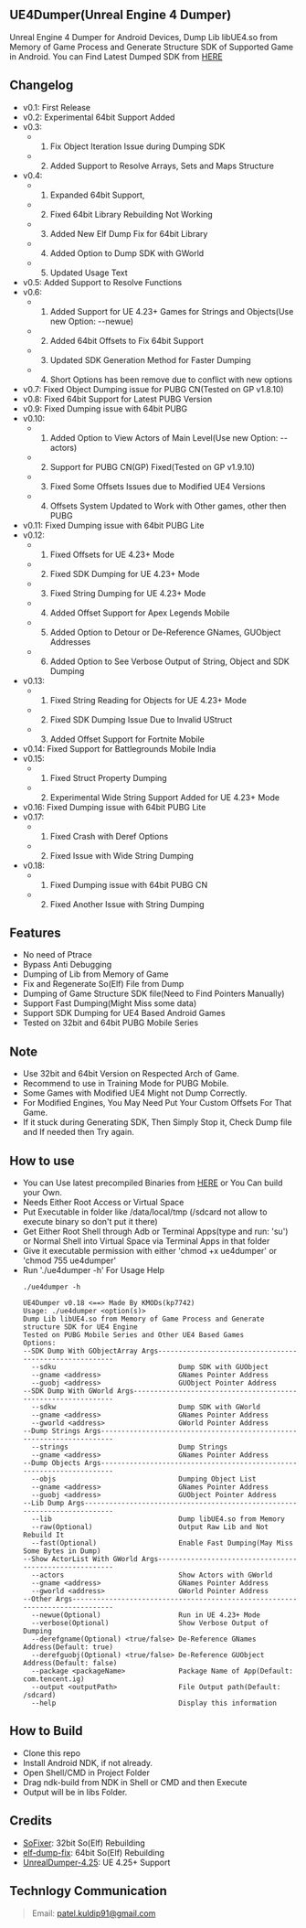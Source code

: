 ## UE4Dumper(Unreal Engine 4 Dumper)
Unreal Engine 4 Dumper for Android Devices, Dump Lib libUE4.so from Memory of Game Process and Generate Structure SDK of Supported Game in Android. You can Find Latest Dumped SDK from [HERE](https://github.com/kp7742/UE4Dumper/tree/master/SDKs/)

## Changelog
- v0.1: First Release
- v0.2: Experimental 64bit Support Added
- v0.3:
    - 1) Fix Object Iteration Issue during Dumping SDK 
    - 2) Added Support to Resolve Arrays, Sets and Maps Structure
- v0.4:
    - 1) Expanded 64bit Support,
    - 2) Fixed 64bit Library Rebuilding Not Working
    - 3) Added New Elf Dump Fix for 64bit Library
    - 4) Added Option to Dump SDK with GWorld
    - 5) Updated Usage Text
- v0.5: Added Support to Resolve Functions
- v0.6:
    - 1) Added Support for UE 4.23+ Games for Strings and Objects(Use new Option: --newue)
    - 2) Added 64bit Offsets to Fix 64bit Support
    - 3) Updated SDK Generation Method for Faster Dumping
    - 4) Short Options has been remove due to conflict with new options
- v0.7: Fixed Object Dumping issue for PUBG CN(Tested on GP v1.8.10)
- v0.8: Fixed 64bit Support for Latest PUBG Version
- v0.9: Fixed Dumping issue with 64bit PUBG
- v0.10:
    - 1) Added Option to View Actors of Main Level(Use new Option: --actors)
    - 2) Support for PUBG CN(GP) Fixed(Tested on GP v1.9.10)
    - 3) Fixed Some Offsets Issues due to Modified UE4 Versions
    - 4) Offsets System Updated to Work with Other games, other then PUBG
- v0.11: Fixed Dumping issue with 64bit PUBG Lite
- v0.12:
    - 1) Fixed Offsets for UE 4.23+ Mode
    - 2) Fixed SDK Dumping for UE 4.23+ Mode
    - 3) Fixed String Dumping for UE 4.23+ Mode
    - 4) Added Offset Support for Apex Legends Mobile
    - 5) Added Option to Detour or De-Reference GNames, GUObject Addresses
    - 6) Added Option to See Verbose Output of String, Object and SDK Dumping
- v0.13:
    - 1) Fixed String Reading for Objects for UE 4.23+ Mode
    - 2) Fixed SDK Dumping Issue Due to Invalid UStruct
    - 3) Added Offset Support for Fortnite Mobile
- v0.14: Fixed Support for Battlegrounds Mobile India
- v0.15:
    - 1) Fixed Struct Property Dumping
    - 2) Experimental Wide String Support Added for UE 4.23+ Mode
- v0.16: Fixed Dumping issue with 64bit PUBG Lite
- v0.17:
    - 1) Fixed Crash with Deref Options
    - 2) Fixed Issue with Wide String Dumping
- v0.18:
    - 1) Fixed Dumping issue with 64bit PUBG CN
    - 2) Fixed Another Issue with String Dumping

## Features
- No need of Ptrace
- Bypass Anti Debugging
- Dumping of Lib from Memory of Game
- Fix and Regenerate So(Elf) File from Dump
- Dumping of Game Structure SDK file(Need to Find Pointers Manually)
- Support Fast Dumping(Might Miss some data)
- Support SDK Dumping for UE4 Based Android Games
- Tested on 32bit and 64bit PUBG Mobile Series

## Note
- Use 32bit and 64bit Version on Respected Arch of Game.
- Recommend to use in Training Mode for PUBG Mobile.
- Some Games with Modified UE4 Might not Dump Correctly.
- For Modified Engines, You May Need Put Your Custom Offsets For That Game.
- If it stuck during Generating SDK, Then Simply Stop it, Check Dump file and If needed then Try again.
 
## How to use
- You can Use latest precompiled Binaries from [HERE](https://github.com/kp7742/UE4Dumper/tree/master/libs/) or You Can build your Own.
- Needs Either Root Access or Virtual Space
- Put Executable in folder like /data/local/tmp (/sdcard not allow to execute binary so don't put it there)
- Get Either Root Shell through Adb or Terminal Apps(type and run: 'su') or Normal Shell into Virtual Space via Terminal Apps in that folder
- Give it executable permission with either 'chmod +x ue4dumper' or 'chmod 755 ue4dumper'
- Run './ue4dumper -h' For Usage Help
	```
    ./ue4dumper -h
	 
    UE4Dumper v0.18 <==> Made By KMODs(kp7742)
    Usage: ./ue4dumper <option(s)>
    Dump Lib libUE4.so from Memory of Game Process and Generate structure SDK for UE4 Engine
    Tested on PUBG Mobile Series and Other UE4 Based Games
    Options:
    --SDK Dump With GObjectArray Args--------------------------------------------------------
      --sdku                              Dump SDK with GUObject
      --gname <address>                   GNames Pointer Address
      --guobj <address>                   GUObject Pointer Address
    --SDK Dump With GWorld Args--------------------------------------------------------------
      --sdkw                              Dump SDK with GWorld
      --gname <address>                   GNames Pointer Address
      --gworld <address>                  GWorld Pointer Address
    --Dump Strings Args----------------------------------------------------------------------
      --strings                           Dump Strings
      --gname <address>                   GNames Pointer Address
    --Dump Objects Args----------------------------------------------------------------------
      --objs                              Dumping Object List
      --gname <address>                   GNames Pointer Address
      --guobj <address>                   GUObject Pointer Address
    --Lib Dump Args--------------------------------------------------------------------------
      --lib                               Dump libUE4.so from Memory
      --raw(Optional)                     Output Raw Lib and Not Rebuild It
      --fast(Optional)                    Enable Fast Dumping(May Miss Some Bytes in Dump)
    --Show ActorList With GWorld Args--------------------------------------------------------
      --actors                            Show Actors with GWorld
      --gname <address>                   GNames Pointer Address
      --gworld <address>                  GWorld Pointer Address
    --Other Args-----------------------------------------------------------------------------
      --newue(Optional)                   Run in UE 4.23+ Mode
      --verbose(Optional)                 Show Verbose Output of Dumping
      --derefgname(Optional) <true/false> De-Reference GNames Address(Default: true)
      --derefguobj(Optional) <true/false> De-Reference GUObject Address(Default: false)
      --package <packageName>             Package Name of App(Default: com.tencent.ig)
      --output <outputPath>               File Output path(Default: /sdcard)
      --help                              Display this information
	```
	
## How to Build
- Clone this repo
- Install Android NDK, if not already.
- Open Shell/CMD in Project Folder
- Drag ndk-build from NDK in Shell or CMD and then Execute
- Output will be in libs Folder.

## Credits
- [SoFixer](https://github.com/F8LEFT/SoFixer): 32bit So(Elf) Rebuilding
- [elf-dump-fix](https://github.com/maiyao1988/elf-dump-fix): 64bit So(Elf) Rebuilding
- [UnrealDumper-4.25](https://github.com/guttir14/UnrealDumper-4.25): UE 4.25+ Support

## Technlogy Communication
> Email: patel.kuldip91@gmail.com
